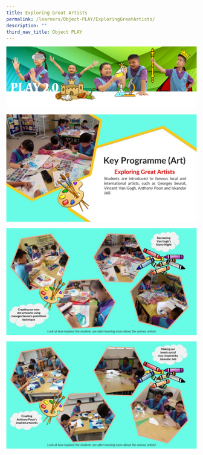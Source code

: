 ```yaml
---
title: Exploring Great Artists
permalink: /learners/Object-PLAY/ExploringGreatArtists/
description: ""
third_nav_title: Object PLAY
---
```

![](/images/PLAYbanner.png)

![](/images/Slide1-1-1024x576.jpg)

![](/images/Slide2-1-1024x576.jpg)

![](/images/Slide3-1-1024x576.jpg)